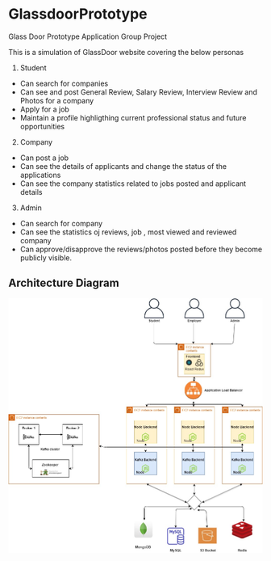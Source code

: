 # GlassdoorPrototype
Glass Door Prototype Application Group Project

This is a simulation of GlassDoor website covering the below personas

1. Student
* Can search for companies
* Can see and post General Review, Salary Review, Interview Review and Photos for a company
* Apply for a job
* Maintain a profile highligthing current professional status and future opportunities

2. Company
* Can post a job
* Can see the details of applicants and change the status of the applications
* Can see the company statistics related to jobs posted and applicant details

3. Admin
* Can search for company
* Can see the statistics oj reviews, job , most viewed and reviewed company
* Can approve/disapprove the reviews/photos posted before they become publicly visible. 

## Architecture Diagram ##

![](MySql/ArchitectureDiagram.jpg)
